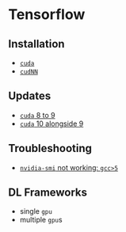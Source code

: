 # Tensorflow

## Installation

* [`cuda`](install/cuda.md)
* [`cudNN`](install/cuda.md)


## Updates

* [`cuda` 8 to 9](updates/cuda_9_against_8.md)
* [`cuda` 10 alongside 9](updates/cuda_10_alongside_9.md)

## Troubleshooting

* [`nvidia-smi` not working: `gcc>5`](troubleshooting.md#nvidia-smi-not-working-gcc5)

## DL Frameworks

* single `gpu`
* multiple `gpu`s

